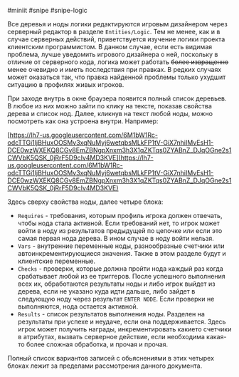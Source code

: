 #miniit #snipe #snipe-logic 

Все деревья и ноды логики редактируются игровым дизайнером через серверный редактор в разделе `Entities/Logic`. Тем не менее, как и в случае серверных действий, приветствуется изучение логики проекта клиентским программистом. В данном случае, если есть видимая проблема, лучше уведомить игрового дизайнера о ней, поскольку в отличие от серверного кода, логика может работать ~~более извращенно~~ менее очевидно и иметь последствия при правках. В редких случаях может оказаться так, что правка найденной проблемы только ухудшит ситуацию в профилях живых игроков.

При заходе внутрь в окне браузера появится полный список деревьев. В любое из них можно зайти по клику на тексте, показав свойства дерева и список нод. Далее, кликнув на текст любой ноды, можно посмотреть как она устроена внутри. Например:

[https://lh7-us.googleusercontent.com/6M1bW1Rc-odcTTGi1IjBHuxOOSMv3xqNuMyj6wetqbsMLkFP1tV-GiX7nhiIMvEsH1-DCE0wzWXEKQ8CGv8EmZBNgpXnxm3h3X1qZKTqs0ZYABnZ_DJqOGne2s1CWVbK5QSK_0jRrF5D9cIv4MD3KVE](https://lh7-us.googleusercontent.com/6M1bW1Rc-odcTTGi1IjBHuxOOSMv3xqNuMyj6wetqbsMLkFP1tV-GiX7nhiIMvEsH1-DCE0wzWXEKQ8CGv8EmZBNgpXnxm3h3X1qZKTqs0ZYABnZ_DJqOGne2s1CWVbK5QSK_0jRrF5D9cIv4MD3KVE)

Здесь сверху свойства ноды, далее четыре блока:

- `Requires` - требования, которым профиль игрока должен отвечать, чтобы нода стала активной. Если требований нет, то игрок может войти в ноду из результатов предыдущей по цепочке или если это самая первая нода дерева. В ином случае в ноду войти нельзя.
- `Vars` - внутренние переменные ноды, разнообразные счетчики или автоинкрементирующиеся значения. Также в этом разделе будут и клиентские переменные.
- `Checks` - проверки, которые должна пройти нода каждый раз когда срабатывает любой из ее триггеров. После успешного выполнения всех их, обработаются результаты ноды и либо игрок выйдет из дерева, если не указано куда идти дальше, либо зайдет в следующую ноду через результат `ENTER NODE`. Если проверки не выполняются, нода остается активной.
- `Results` - список результатов выполнения ноды. Разделен на результаты при успехе и неудаче, если она поддерживается. Здесь игрок может получить награды, инкрементировать какието счетчики в атрибутах, вызвать серверное действие, если необходима какая-то более сложная обработка, и прочая и прочая.

Полный список вариантов записей с обьяснениями в этих четырех блоках лежит за пределами рассмотрения данного документа.